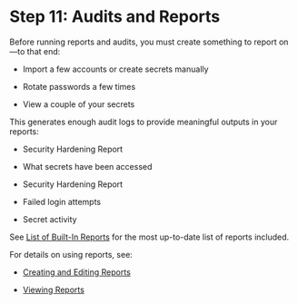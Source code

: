 [title]: # (11. Audits and Reports)
[tags]: # (Audit,Report)
[priority]: # (1011)

# Step 11: Audits and Reports

Before running reports and audits, you must create something to report on—to that end:

- Import a few accounts or create secrets manually

- Rotate passwords a few times

- View a couple of your secrets

This generates enough audit logs to provide meaningful outputs in your reports:

- Security Hardening Report

- What secrets have been accessed

- Security Hardening Report

- Failed login attempts

- Secret activity

See [List of Built-In Reports](../../reports/built-in-reports/index.md) for the most up-to-date list of reports included.

For details on using reports, see:

- [Creating and Editing Reports](../../reports/creating-and-editing-reports/index.md)

- [Viewing Reports](../../reports/viewing-reports/index.md)
